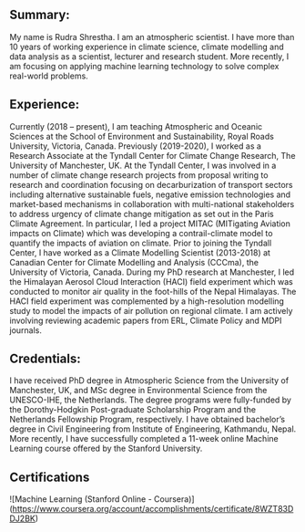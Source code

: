 ## Summary:
My name is Rudra Shrestha. I am an atmospheric scientist. I have more than 10 years of working experience in climate science, climate modelling and data analysis as a scientist, lecturer and research student. More recently, I am focusing on applying machine learning technology to solve complex real-world problems. 

## Experience:
Currently (2018 – present), I am teaching Atmospheric and Oceanic Sciences at the School of Environment and Sustainability, Royal Roads University, Victoria, Canada. Previously (2019-2020), I worked as a Research Associate at the Tyndall Center for Climate Change Research, The University of Manchester, UK. At the Tyndall Center, I was involved in a number of climate change research projects from proposal writing to research and coordination focusing on decarburization of transport sectors including alternative sustainable fuels, negative emission technologies and market-based mechanisms in collaboration with multi-national stakeholders to address urgency of climate change mitigation as set out in the Paris Climate Agreement. In particular, I led a project MITAC (MITigating Aviation impacts on Climate) which was developing a contrail-climate model to quantify the impacts of aviation on climate. Prior to joining the Tyndall Center, I have worked as a Climate Modelling Scientist (2013-2018) at Canadian Center for Climate Modelling and Analysis (CCCma), the University of Victoria, Canada. During my PhD research at Manchester, I led the Himalayan Aerosol Cloud Interaction (HACI) field experiment which was conducted to monitor air quality in the foot-hills of the Nepal Himalayas. The HACI field experiment was complemented by a high-resolution modelling study to model the impacts of air pollution on regional climate. I am actively involving reviewing academic papers from ERL, Climate Policy and MDPI journals.

## Credentials:
I have received PhD degree in Atmospheric Science from the University of Manchester, UK, and MSc degree in Environmental Science from the UNESCO-IHE, the Netherlands. The degree programs were fully-funded by the Dorothy-Hodgkin Post-graduate Scholarship Program and the Netherlands Fellowship Program, respectively. I have obtained bachelor’s degree in Civil Engineering from Institute of Engineering, Kathmandu, Nepal. More recently, I have successfully completed a 11-week online Machine Learning course offered by the Stanford University.

## Certifications
![Machine Learning (Stanford Online - Coursera)] (https://www.coursera.org/account/accomplishments/certificate/8WZT83DDJ2BK)

